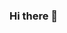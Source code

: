 ### Hi there 👋

<!--

- 🌱 I’m currently learning frontend development
- 👯 I’m looking to collaborate on projects involving JavaScript & Responsive Design
- 📫 How to reach me: hamzazaz423@gmail.com
- ⚡ Fun fact: Apart from coding, I am a soccer coach/player, college student and a mental health activist
-->
